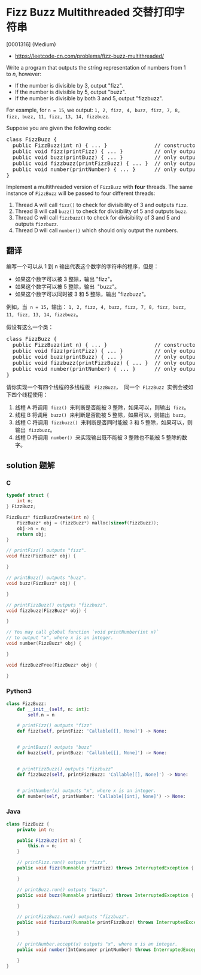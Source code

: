 # Fizz Buzz Multithreaded 交替打印字符串

[0001316] (Medium)

- https://leetcode-cn.com/problems/fizz-buzz-multithreaded/

Write a program that outputs the string representation of numbers from 1 to *n*, however:

- If the number is divisible by 3, output "fizz".
- If the number is divisible by 5, output "buzz".
- If the number is divisible by both 3 and 5, output "fizzbuzz".

For example, for `n = 15`, we output: `1, 2, fizz, 4, buzz, fizz, 7, 8, fizz, buzz, 11, fizz, 13, 14, fizzbuzz`.

Suppose you are given the following code:

<pre>class FizzBuzz {
&nbsp; public FizzBuzz(int n) { ... }&nbsp;              // constructor
  public void fizz(printFizz) { ... }          // only output "fizz"
  public void buzz(printBuzz) { ... }          // only output "buzz"
  public void fizzbuzz(printFizzBuzz) { ... }  // only output "fizzbuzz"
  public void number(printNumber) { ... }      // only output the numbers
}</pre>

Implement a multithreaded version of `FizzBuzz` with **four** threads. The same instance of `FizzBuzz` will be passed to four different threads:

1.  Thread A will call `fizz()` to check for divisibility of 3 and outputs `fizz`.
2.  Thread B will call `buzz()` to check for divisibility of 5 and outputs `buzz`.
3.  Thread C will call `fizzbuzz()` to check for divisibility of 3 and 5 and outputs `fizzbuzz`.
4.  Thread D will call `number()` which should only output the numbers.

## 翻译

编写一个可以从 1 到 n 输出代表这个数字的字符串的程序，但是：

- 如果这个数字可以被 3 整除，输出 "fizz"。
- 如果这个数字可以被 5 整除，输出  "buzz"。
- 如果这个数字可以同时被 3 和 5 整除，输出 "fizzbuzz"。

例如，当  `n = 15`，输出： `1, 2, fizz, 4, buzz, fizz, 7, 8, fizz, buzz, 11, fizz, 13, 14, fizzbuzz`。

假设有这么一个类：

<pre>class FizzBuzz {
&nbsp; public FizzBuzz(int n) { ... }&nbsp;              // constructor
  public void fizz(printFizz) { ... }          // only output "fizz"
  public void buzz(printBuzz) { ... }          // only output "buzz"
  public void fizzbuzz(printFizzBuzz) { ... }  // only output "fizzbuzz"
  public void number(printNumber) { ... }      // only output the numbers
}</pre>

请你实现一个有四个线程的多线程版   `FizzBuzz`，  同一个  `FizzBuzz`  实例会被如下四个线程使用：

1.  线程 A 将调用  `fizz()`  来判断是否能被 3 整除，如果可以，则输出  `fizz`。
2.  线程 B 将调用  `buzz()`  来判断是否能被 5 整除，如果可以，则输出  `buzz`。
3.  线程 C 将调用  `fizzbuzz()`  来判断是否同时能被 3 和 5 整除，如果可以，则输出  `fizzbuzz`。
4.  线程 D 将调用  `number()`  来实现输出既不能被 3 整除也不能被 5 整除的数字。

## solution 题解

### C

```c
typedef struct {
    int n;
} FizzBuzz;

FizzBuzz* fizzBuzzCreate(int n) {
    FizzBuzz* obj = (FizzBuzz*) malloc(sizeof(FizzBuzz));
    obj->n = n;
    return obj;
}

// printFizz() outputs "fizz".
void fizz(FizzBuzz* obj) {

}

// printBuzz() outputs "buzz".
void buzz(FizzBuzz* obj) {

}

// printFizzBuzz() outputs "fizzbuzz".
void fizzbuzz(FizzBuzz* obj) {

}

// You may call global function `void printNumber(int x)`
// to output "x", where x is an integer.
void number(FizzBuzz* obj) {

}

void fizzBuzzFree(FizzBuzz* obj) {

}
```

### Python3

```python
class FizzBuzz:
    def __init__(self, n: int):
        self.n = n

    # printFizz() outputs "fizz"
    def fizz(self, printFizz: 'Callable[[], None]') -> None:


    # printBuzz() outputs "buzz"
    def buzz(self, printBuzz: 'Callable[[], None]') -> None:


    # printFizzBuzz() outputs "fizzbuzz"
    def fizzbuzz(self, printFizzBuzz: 'Callable[[], None]') -> None:


    # printNumber(x) outputs "x", where x is an integer.
    def number(self, printNumber: 'Callable[[int], None]') -> None:

```

### Java

```java
class FizzBuzz {
    private int n;

    public FizzBuzz(int n) {
        this.n = n;
    }

    // printFizz.run() outputs "fizz".
    public void fizz(Runnable printFizz) throws InterruptedException {

    }

    // printBuzz.run() outputs "buzz".
    public void buzz(Runnable printBuzz) throws InterruptedException {

    }

    // printFizzBuzz.run() outputs "fizzbuzz".
    public void fizzbuzz(Runnable printFizzBuzz) throws InterruptedException {

    }

    // printNumber.accept(x) outputs "x", where x is an integer.
    public void number(IntConsumer printNumber) throws InterruptedException {

    }
}
```
